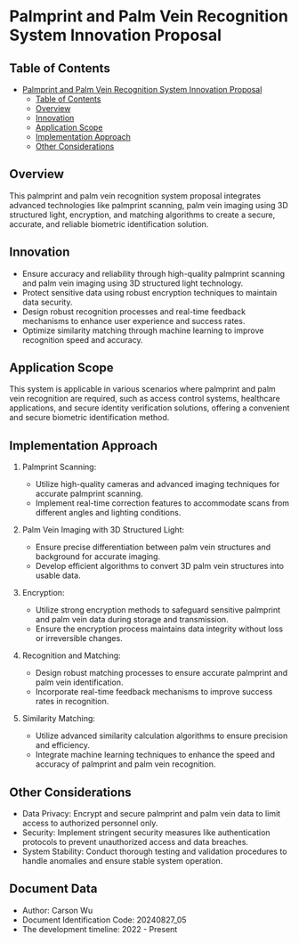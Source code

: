 # Palmprint and Palm Vein Recognition System Innovation Proposal

## Table of Contents

- [Palmprint and Palm Vein Recognition System Innovation Proposal](#palmprint-and-palm-vein-recognition-system-innovation-proposal)
  - [Table of Contents](#table-of-contents)
  - [Overview](#overview)
  - [Innovation](#innovation)
  - [Application Scope](#application-scope)
  - [Implementation Approach](#implementation-approach)
  - [Other Considerations](#other-considerations)

## Overview

This palmprint and palm vein recognition system proposal integrates advanced technologies like palmprint scanning, palm vein imaging using 3D structured light, encryption, and matching algorithms to create a secure, accurate, and reliable biometric identification solution.

## Innovation

- Ensure accuracy and reliability through high-quality palmprint scanning and palm vein imaging using 3D structured light technology.
- Protect sensitive data using robust encryption techniques to maintain data security.
- Design robust recognition processes and real-time feedback mechanisms to enhance user experience and success rates.
- Optimize similarity matching through machine learning to improve recognition speed and accuracy.

## Application Scope

This system is applicable in various scenarios where palmprint and palm vein recognition are required, such as access control systems, healthcare applications, and secure identity verification solutions, offering a convenient and secure biometric identification method.

## Implementation Approach

1. Palmprint Scanning:
   - Utilize high-quality cameras and advanced imaging techniques for accurate palmprint scanning.
   - Implement real-time correction features to accommodate scans from different angles and lighting conditions.

2. Palm Vein Imaging with 3D Structured Light:
   - Ensure precise differentiation between palm vein structures and background for accurate imaging.
   - Develop efficient algorithms to convert 3D palm vein structures into usable data.

3. Encryption:
   - Utilize strong encryption methods to safeguard sensitive palmprint and palm vein data during storage and transmission.
   - Ensure the encryption process maintains data integrity without loss or irreversible changes.

4. Recognition and Matching:
   - Design robust matching processes to ensure accurate palmprint and palm vein identification.
   - Incorporate real-time feedback mechanisms to improve success rates in recognition.

5. Similarity Matching:
   - Utilize advanced similarity calculation algorithms to ensure precision and efficiency.
   - Integrate machine learning techniques to enhance the speed and accuracy of palmprint and palm vein recognition.

## Other Considerations

- Data Privacy: Encrypt and secure palmprint and palm vein data to limit access to authorized personnel only.
- Security: Implement stringent security measures like authentication protocols to prevent unauthorized access and data breaches.
- System Stability: Conduct thorough testing and validation procedures to handle anomalies and ensure stable system operation.

## Document Data

- Author: Carson Wu
- Document Identification Code: 20240827_05
- The development timeline: 2022 - Present

